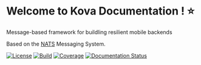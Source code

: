 # Welcome to Kova Documentation ! ⭐

Message-based framework for buildling resilient mobile backends

Based on the [NATS](https://github.com/nats-io) Messaging System.

[![License][License-Image]][License-Url] [![Build][Build-Status-Image]][Build-Status-Url] [![Coverage][Coverage-Image]][Coverage-Url] [![Documentation Status][Documentation-Image]][Documentation-Url]

[License-Url]: https://www.apache.org/licenses/LICENSE-2.0
[License-Image]: https://img.shields.io/badge/License-Apache2-blue.svg
[Build-Status-Url]: https://travis-ci.org/adimian/kova
[Build-Status-Image]: https://travis-ci.org/adimian/kova.svg?branch=master
[Coverage-Url]: https://coveralls.io/github/adimian/kova?branch=master
[Coverage-image]: https://coveralls.io/repos/github/adimian/kova/badge.svg?branch=master
[Documentation-Url]: https://kova.readthedocs.io/en/latest/?badge=latest
[Documentation-image]: https://readthedocs.org/projects/kova/badge/?version=latest
